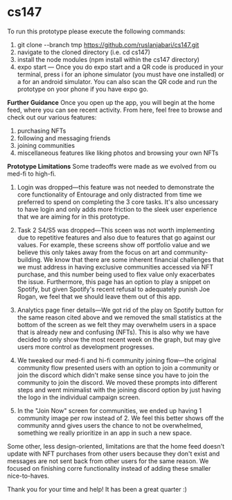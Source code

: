 # cs147
To run this prototype please execute the following commands:
1) git clone --branch tmp https://github.com/ruslanjabari/cs147.git
2) navigate to the cloned directory (i.e. cd cs147)
3) install the node modules (npm install within the cs147 directory)
4) expo start
      — Once you do expo start and a QR code is produced in your terminal, press i for an iphone simulator (you must have one installed) or a for an android 
      simulator. You can also scan the QR code and run the prototype on yoor phone if you have expo go.

**Further Guidance**
Once you open up the app, you will begin at the home feed, where you can see recent activity. From here, feel free to browse and check out our various features:
1) purchasing NFTs
2) following and messaging friends
3) joining communities
4) miscellaneous features like liking photos and browsing your own NFTs

**Prototype Limitations**
Some tradeoffs were made as we evolved from ou med-fi to high-fi.
1) Login was dropped—this feature was not needed to demonstrate the core functionality of Entourage and only distracted from time we preferred to spend on completing
the 3 core tasks. It's also uncessary to have login and only adds more friction to the sleek user experience that we are aiming for in this prototype.

2) Task 2 S4/S5 was dropped—This sceen was not worth implementing due to repetitive features and also due to features that go against our values. For example,
these screens show off portfolio value and we believe this only takes away from the focus on art and community-building. We know that there are some inherent
financial challenges that we must address in having exclusive communities accessed via NFT purchase, and this number being used to flex value only exacerbates the
issue. Furthermore, this page has an option to play a snippet on Spotify, but given Spotify's recent refusal to adequately punish Joe Rogan, we feel that we should
leave them out of this app.

3) Analytics page finer details—We got rid of the play on Spotify button for the same reason cited above and we removed the small statistics at the bottom of the
screen as we felt they may overwhelm users in a space that is already new and confusing (NFTs). This is also why we have decided to only show the most recent week
on the graph, but may give users more control as development progresses.

4) We tweaked our med-fi and hi-fi community joining flow—the original community flow presented users with an option to join a community or join the discord which
didn't make sense since you have to join the community to join the discord. We moved these prompts into different steps and went minimalist with the joining discord
option by just having the logo in the individual campaign screen.

5) In the "Join Now" screen for communities, we ended up having 1 community image per row instead of 2. We feel this better shows off the community annd gives
users the chance to not be overwhelmed, something we really prioritize in an app in such a new space.



Some other, less design-oriented, limitations are that the home feed doesn't update with NFT purchases from other users because they don't exist and messages
are not sent back from other users for the same reason. We focused on finishing corre functionality instead of adding these smaller nice-to-haves.

Thank you for your time and help! It has been a great quarter :)

